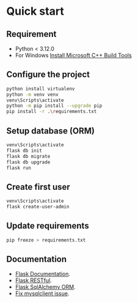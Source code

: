 # Quick start

## Requirement

* Python < 3.12.0
* For Windows [Install Microsoft C++ Build Tools](https://visualstudio.microsoft.com/visual-cpp-build-tools/)

## Configure the project

```bash
python install virtualenv
python -m venv venv
venv\Scripts\activate
python -m pip install --upgrade pip
pip install -r .\requirements.txt
```

## Setup database (ORM)

```bash
venv\Scripts\activate
flask db init
flask db migrate
flask db upgrade
flask run
```

## Create first user

```bash
venv\Scripts\activate
flask create-user-admin
```

## Update requirements

```bash
pip freeze > requirements.txt 
```

## Documentation

* [Flask Documentation](https://flask.palletsprojects.com/en/2.3.x/).
* [Flask RESTful](https://flask-restful.readthedocs.io/en/latest/).
* [Flask SqlAlchemy ORM](https://flask-sqlalchemy.palletsprojects.com/en/3.0.x/).
* [Fix mysqlclient issue](https://github.com/PyMySQL/mysqlclient).